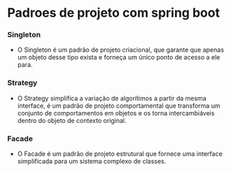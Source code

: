 # Padroes de projeto com spring boot

### Singleton
- O Singleton é um padrão de projeto criacional, que garante que apenas um objeto desse tipo exista e forneça um único ponto de acesso a ele para.

### Strategy
- O Strategy simplifica a variação de algorítimos a partir da mesma interface, é um padrão de projeto comportamental que transforma um conjunto de comportamentos em objetos e os torna intercambiáveis dentro do objeto de contexto original.

### Facade
- O Facade é um padrão de projeto estrutural que fornece uma interface simplificada para um sistema complexo de classes.
